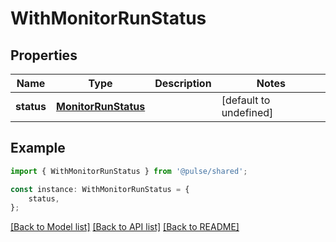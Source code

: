 # WithMonitorRunStatus


## Properties

Name | Type | Description | Notes
------------ | ------------- | ------------- | -------------
**status** | [**MonitorRunStatus**](MonitorRunStatus.md) |  | [default to undefined]

## Example

```typescript
import { WithMonitorRunStatus } from '@pulse/shared';

const instance: WithMonitorRunStatus = {
    status,
};
```

[[Back to Model list]](../README.md#documentation-for-models) [[Back to API list]](../README.md#documentation-for-api-endpoints) [[Back to README]](../README.md)
